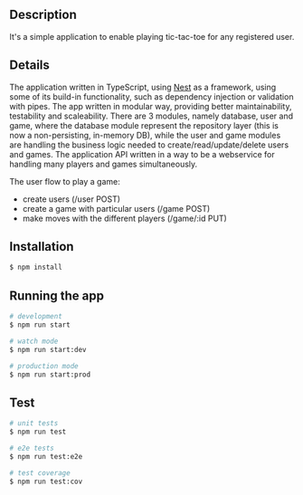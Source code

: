 ## Description

It's a simple application to enable playing tic-tac-toe for any registered user.

## Details

The application written in TypeScript, using [Nest](https://github.com/nestjs/nest) as a framework, using some of its build-in functionality, such as dependency injection
or validation with pipes. The app written in modular way, providing better maintainability, testability and scaleability. There are 3 modules, namely database, user and game, where the database module represent the repository layer (this is now a non-persisting, in-memory DB), while the user and game modules are handling the business logic needed to create/read/update/delete users and games. The application API written in a way to be a webservice for handling many players and games simultaneously.

The user flow to play a game:
- create users (/user POST)
- create a game with particular users (/game POST)
- make moves with the different players (/game/:id PUT)

## Installation

```bash
$ npm install
```

## Running the app

```bash
# development
$ npm run start

# watch mode
$ npm run start:dev

# production mode
$ npm run start:prod
```

## Test

```bash
# unit tests
$ npm run test

# e2e tests
$ npm run test:e2e

# test coverage
$ npm run test:cov
```
